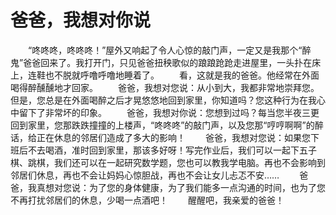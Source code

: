 # 爸爸，我想对你说
　　“咚咚咚，咚咚咚！”屋外又响起了令人心惊的敲门声，一定又是我那个“醉鬼”爸爸回来了。我打开门，只见爸爸扭秧歌似的踉踉跄跄走进屋里，一头扑在床上，连鞋也不脱就呼噜呼噜地睡着了。 
　　看，这就是我的爸爸。他经常在外面喝得醉醺醺地才回家。 
　　爸爸，我想对您说：从小到大，我都非常地崇拜您。但是，您总是在外面喝醉之后才晃悠悠地回到家里，你知道吗？您这种行为在我心中留下了非常坏的印象。 
　　爸爸，我想对你说：您想到过吗？每当您半夜三更回到家里，您那跌跌撞撞的上楼声，“咚咚咚”的敲门声，以及您那“哼哼啊啊”的醉话，给正在休息的邻居们造成了多大的影响！ 
　　爸爸，我想对您说：如果您下班后不去喝酒，准时回到家里，那该多好呀！写完作业后，我们可以一起下五子棋、跳棋，我们还可以在一起研究数学题，您也可以教我学电脑。再也不会影响到邻居们休息，再也不会让妈妈心惊胆战，再也不会让女儿忐忑不安…… 
　　爸爸，我真想对您说：为了您的身体健康，为了我们能多一点沟通的时间，也为了您不再打扰邻居们的休息，少喝一点酒吧！ 
　　醒醒吧，我亲爱的爸爸！
 